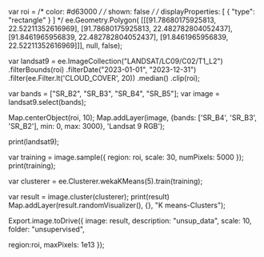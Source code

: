 var roi = 
    /* color: #d63000 */
    /* shown: false */
    /* displayProperties: [
      {
        "type": "rectangle"
      }
    ] */
    ee.Geometry.Polygon(
        [[[91.78680175925813, 22.52211352616969],
          [91.78680175925813, 22.482782804052437],
          [91.8461965956839, 22.482782804052437],
          [91.8461965956839, 22.52211352616969]]], null, false);


var landsat9 = ee.ImageCollection("LANDSAT/LC09/C02/T1_L2")
                .filterBounds(roi)
                .filterDate("2023-01-01", "2023-12-31")
                .filter(ee.Filter.lt('CLOUD_COVER', 20))
                .median()
                .clip(roi);

var bands = ["SR_B2", "SR_B3", "SR_B4", "SR_B5"];
var image = landsat9.select(bands);

Map.centerObject(roi, 10);
Map.addLayer(image, {bands: ['SR_B4', 'SR_B3', 'SR_B2'], min: 0, max: 3000}, 'Landsat 9 RGB');

print(landsat9);

var training = image.sample({
  region: roi,
  scale: 30,
  numPixels: 5000
});
print(training);

var clusterer = ee.Clusterer.wekaKMeans(5).train(training);

var result = image.cluster(clusterer);
print(result)
Map.addLayer(result.randomVisualizer(), {}, "K means-Clusters");



Export.image.toDrive({
  image: result,
  description: "unsup_data",
  scale: 10,
  folder: "unsupervised",
  
  region:roi,
  maxPixels: 1e13
});
